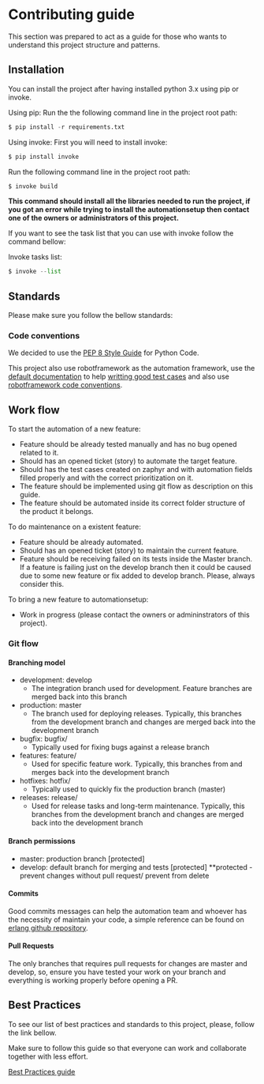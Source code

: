 # Contributing guide

This section was prepared to act as a guide for those who wants to understand this project structure and patterns.

## Installation

You can install the project after having installed python 3.x using pip or invoke.

Using pip:
Run the the following command line in the project root path:

```python
$ pip install -r requirements.txt
```

Using invoke:
First you will need to install invoke:

```python
$ pip install invoke
```

Run the following command line in the project root path:

```python
$ invoke build
```

**This command should install all the libraries needed to run the project, if you got an error while trying to install the automationsetup then contact one of the owners or administrators of this project.**

If you want to see the task list that you can use with invoke follow the command bellow:

Invoke tasks list:

```python
$ invoke --list
```

## Standards

Please make sure you follow the bellow standards:

### Code conventions

We decided to use the [PEP 8 Style Guide](https://www.python.org/dev/peps/pep-0008/) for Python Code.

This project also use robotframework as the automation framework, use the [default documentation](https://robotframework.org/#documentation) to help [writting good test cases](https://github.com/robotframework/HowToWriteGoodTestCases/blob/master/HowToWriteGoodTestCases.rst) and also use [robotframework code conventions](https://www.slideshare.net/pekkaklarck/robot-framework-dos-and-donts).

## Work flow

To start the automation of a new feature:

- Feature should be already tested manually and has no bug opened related to it.
- Should has an opened ticket (story) to automate the target feature.
- Should has the test cases created on zaphyr and with automation fields filled properly and with the correct prioritization on it.
- The feature should be implemented using git flow as description on this guide.
- The feature should be automated inside its correct folder structure of the product it belongs.

To do maintenance on a existent feature:

- Feature should be already automated.
- Should has an opened ticket (story) to maintain the current feature.
- Feature should be receiving failed on its tests inside the Master branch. If a feature is failing just on the develop branch then it could be caused due to some new feature or fix added to develop branch. Please, always consider this.

To bring a new feature to automationsetup:

- Work in progress (please contact the owners or admininstrators of this project).

### Git flow

#### Branching model

- development: develop
  - The integration branch used for development. Feature branches are merged back into this branch
- production: master
  - The branch used for deploying releases. Typically, this branches from the development branch and changes are merged back into the development branch
- bugfix: bugfix/
  - Typically used for fixing bugs against a release branch
- features: feature/
  - Used for specific feature work. Typically, this branches from and merges back into the development branch
- hotfixes: hotfix/
  - Typically used to quickly fix the production branch (master)
- releases: release/
  - Used for release tasks and long-term maintenance. Typically, this branches from the development branch and changes are merged back into the development branch

#### Branch permissions

- master: production branch [protected]
- develop: default branch for merging and tests [protected]
  \*\*protected - prevent changes without pull request/ prevent from delete

#### Commits

Good commits messages can help the automation team and whoever has the necessity of maintain your code, a simple reference can be found on [erlang github repository](https://github.com/erlang/otp/wiki/writing-good-commit-messages).

#### Pull Requests

The only branches that requires pull requests for changes are master and develop, so, ensure you have tested your work on your branch and everything is working properly before opening a PR.

## Best Practices

To see our list of best practices and standards to this project, please, follow the link bellow.

Make sure to follow this guide so that everyone can work and collaborate together with less effort.

[Best Practices guide](./best_practices.md)
